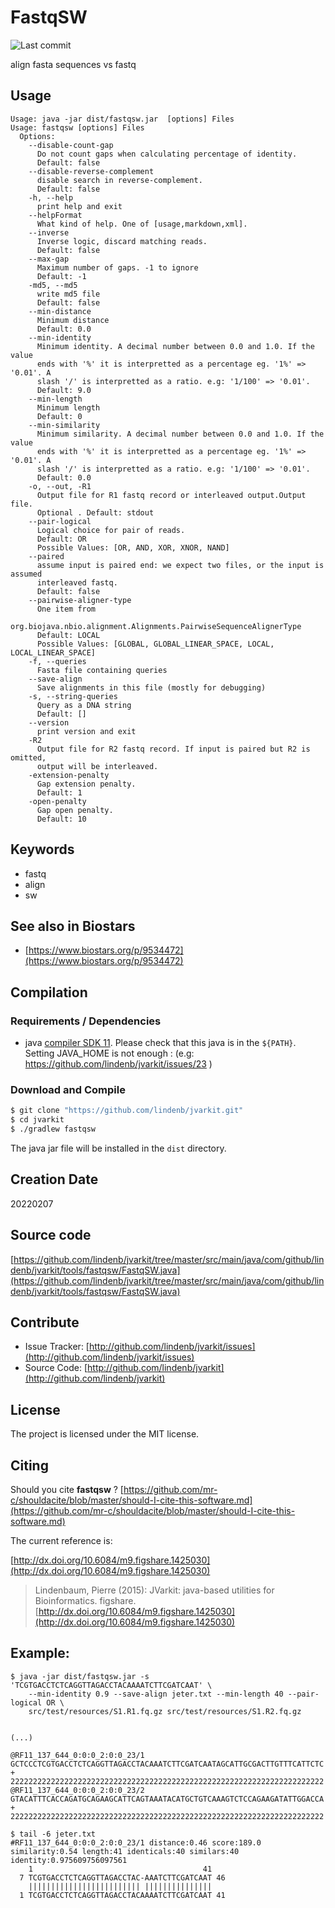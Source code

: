 # FastqSW

![Last commit](https://img.shields.io/github/last-commit/lindenb/jvarkit.png)

align fasta sequences vs fastq


## Usage

```
Usage: java -jar dist/fastqsw.jar  [options] Files
Usage: fastqsw [options] Files
  Options:
    --disable-count-gap
      Do not count gaps when calculating percentage of identity.
      Default: false
    --disable-reverse-complement
      disable search in reverse-complement.
      Default: false
    -h, --help
      print help and exit
    --helpFormat
      What kind of help. One of [usage,markdown,xml].
    --inverse
      Inverse logic, discard matching reads.
      Default: false
    --max-gap
      Maximum number of gaps. -1 to ignore
      Default: -1
    -md5, --md5
      write md5 file
      Default: false
    --min-distance
      Minimum distance
      Default: 0.0
    --min-identity
      Minimum identity. A decimal number between 0.0 and 1.0. If the value 
      ends with '%' it is interpretted as a percentage eg. '1%' => '0.01'. A 
      slash '/' is interpretted as a ratio. e.g: '1/100' => '0.01'.
      Default: 9.0
    --min-length
      Minimum length
      Default: 0
    --min-similarity
      Minimum similarity. A decimal number between 0.0 and 1.0. If the value 
      ends with '%' it is interpretted as a percentage eg. '1%' => '0.01'. A 
      slash '/' is interpretted as a ratio. e.g: '1/100' => '0.01'.
      Default: 0.0
    -o, --out, -R1
      Output file for R1 fastq record or interleaved output.Output file. 
      Optional . Default: stdout
    --pair-logical
      Logical choice for pair of reads.
      Default: OR
      Possible Values: [OR, AND, XOR, XNOR, NAND]
    --paired
      assume input is paired end: we expect two files, or the input is assumed 
      interleaved fastq.
      Default: false
    --pairwise-aligner-type
      One item from 
      org.biojava.nbio.alignment.Alignments.PairwiseSequenceAlignerType 
      Default: LOCAL
      Possible Values: [GLOBAL, GLOBAL_LINEAR_SPACE, LOCAL, LOCAL_LINEAR_SPACE]
    -f, --queries
      Fasta file containing queries
    --save-align
      Save alignments in this file (mostly for debugging)
    -s, --string-queries
      Query as a DNA string
      Default: []
    --version
      print version and exit
    -R2
      Output file for R2 fastq record. If input is paired but R2 is omitted, 
      output will be interleaved.
    -extension-penalty
      Gap extension penalty.
      Default: 1
    -open-penalty
      Gap open penalty.
      Default: 10

```


## Keywords

 * fastq
 * align
 * sw



## See also in Biostars

 * [https://www.biostars.org/p/9534472](https://www.biostars.org/p/9534472)


## Compilation

### Requirements / Dependencies

* java [compiler SDK 11](https://jdk.java.net/11/). Please check that this java is in the `${PATH}`. Setting JAVA_HOME is not enough : (e.g: https://github.com/lindenb/jvarkit/issues/23 )


### Download and Compile

```bash
$ git clone "https://github.com/lindenb/jvarkit.git"
$ cd jvarkit
$ ./gradlew fastqsw
```

The java jar file will be installed in the `dist` directory.


## Creation Date

20220207

## Source code 

[https://github.com/lindenb/jvarkit/tree/master/src/main/java/com/github/lindenb/jvarkit/tools/fastqsw/FastqSW.java](https://github.com/lindenb/jvarkit/tree/master/src/main/java/com/github/lindenb/jvarkit/tools/fastqsw/FastqSW.java)


## Contribute

- Issue Tracker: [http://github.com/lindenb/jvarkit/issues](http://github.com/lindenb/jvarkit/issues)
- Source Code: [http://github.com/lindenb/jvarkit](http://github.com/lindenb/jvarkit)

## License

The project is licensed under the MIT license.

## Citing

Should you cite **fastqsw** ? [https://github.com/mr-c/shouldacite/blob/master/should-I-cite-this-software.md](https://github.com/mr-c/shouldacite/blob/master/should-I-cite-this-software.md)

The current reference is:

[http://dx.doi.org/10.6084/m9.figshare.1425030](http://dx.doi.org/10.6084/m9.figshare.1425030)

> Lindenbaum, Pierre (2015): JVarkit: java-based utilities for Bioinformatics. figshare.
> [http://dx.doi.org/10.6084/m9.figshare.1425030](http://dx.doi.org/10.6084/m9.figshare.1425030)


## Example:

```
$ java -jar dist/fastqsw.jar -s 'TCGTGACCTCTCAGGTTAGACCTACAAAATCTTCGATCAAT' \
	--min-identity 0.9 --save-align jeter.txt --min-length 40 --pair-logical OR \
	src/test/resources/S1.R1.fq.gz src/test/resources/S1.R2.fq.gz


(...)

@RF11_137_644_0:0:0_2:0:0_23/1
GCTCCCTCGTGACCTCTCAGGTTAGACCTACAAATCTTCGATCAATAGCATTGCGACTTGTTTCATTCTC
+
2222222222222222222222222222222222222222222222222222222222222222222222
@RF11_137_644_0:0:0_2:0:0_23/2
GTACATTTCACCAGATGCAGAAGCATTCAGTAAATACATGCTGTCAAAGTCTCCAGAAGATATTGGACCA
+
2222222222222222222222222222222222222222222222222222222222222222222222

$ tail -6 jeter.txt 
#RF11_137_644_0:0:0_2:0:0_23/1 distance:0.46 score:189.0 similarity:0.54 length:41 identicals:40 similars:40 identity:0.975609756097561
    1                                      41
  7 TCGTGACCTCTCAGGTTAGACCTAC-AAATCTTCGATCAAT 46
    ||||||||||||||||||||||||| |||||||||||||||
  1 TCGTGACCTCTCAGGTTAGACCTACAAAATCTTCGATCAAT 41
```



